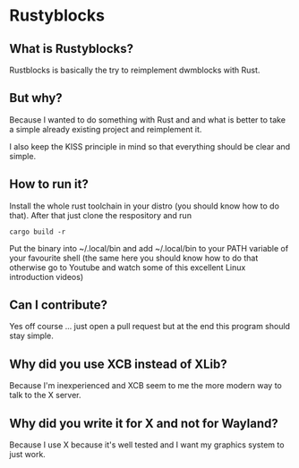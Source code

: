 # Rustyblocks

## What is Rustyblocks?

Rustblocks is basically the try to reimplement dwmblocks with Rust.

## But why?

Because I wanted to do something with Rust and and what is better to take a simple already existing
project and reimplement it.

I also keep the KISS principle in mind so that everything should be clear and simple.

## How to run it?

Install the whole rust toolchain in your distro (you should know how to do that).
After that just clone the respository and run

```
cargo build -r
```

Put the binary into ~/.local/bin and add ~/.local/bin to your PATH variable of your favourite shell (the same
here you should know how to do that otherwise go to Youtube and watch some of this excellent Linux introduction
videos)

## Can I contribute?

Yes off course ... just open a pull request but at the end this program should stay simple.

## Why did you use XCB instead of XLib?

Because I'm inexperienced and XCB seem to me the more modern way to talk to the X server.

## Why did you write it for X and not for Wayland?

Because I use X because it's well tested and I want my graphics system to just work.
